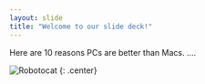 ```yaml
---
layout: slide
title: "Welcome to our slide deck!"
---
```


Here are 10 reasons PCs are better than Macs.
....

![Robotocat](https://octodex.github.com/images/Robotocat.png)
{: .center}
